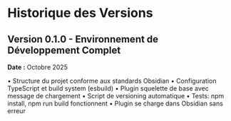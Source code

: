 # Historique des Versions

## Version 0.1.0 - Environnement de Développement Complet
**Date :** Octobre 2025

• Structure du projet conforme aux standards Obsidian
• Configuration TypeScript et build system (esbuild)
• Plugin squelette de base avec message de chargement
• Script de versioning automatique
• Tests: npm install, npm run build fonctionnent
• Plugin se charge dans Obsidian sans erreur
